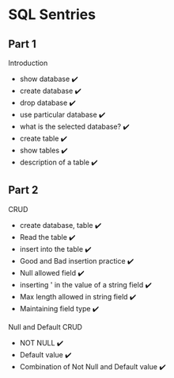 # SQL Sentries

## Part 1
Introduction
- show database ✔️
- create database ✔️
- drop database ✔️
- use particular database ✔️
- what is the selected database? ✔️
- create table ✔️
- show tables ✔️
- description of a table ✔️

## Part 2
CRUD
- create database, table ✔️
- Read the table ✔️
- insert into the table ✔️
- Good and Bad insertion practice ✔️
- Null allowed field ✔️
- inserting ' in the value of a string field ✔️
- Max length allowed in string field ✔️
- Maintaining field type ✔️

Null and Default CRUD
- NOT NULL ✔️
- Default value ✔️
- Combination of Not Null and Default value ✔️